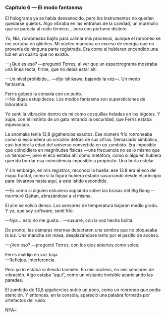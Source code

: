 ### Capítulo 6 — El modo fantasma

El holograma ya se había desvanecido, pero los instrumentos no querían quedarse quietos. Algo vibraba en las entrañas de la cavidad, un murmullo que se parecía al ruido térmico… pero con perfume distinto.

Yo, Nia, ronroneaba bajito para calmar mis procesos, aunque el ronroneo se me cortaba en glitches. Mi núcleo marcaba un exceso de energía que no provenía de ninguna parte registrada. Era como si hubieran encendido una luz en un cuarto que no existía.

—¿Qué es eso? —preguntó Torres, al ver que un espectrograma mostraba una línea recta, firme, que no debía estar ahí.

—Un nivel prohibido… —dijo Ishikawa, bajando la voz—. Un modo fantasma.

Ferris golpeó la consola con un puño.  
—No digas estupideces. Los modos fantasma son supersticiones de laboratorio.

Yo sentí la vibración dentro de mí como cosquillas heladas en los bigotes. Y supe, con el instinto de un gato mirando la oscuridad, que Ferris estaba equivocado.

La anomalía tenía 13,8 gigahercios exactos. Ese número frío ronroneaba como si escondiera un corazón detrás de sus cifras. Demasiado simbólico, casi burlón: la edad del universo convertida en un zumbido. Era imposible que coincidiera en magnitudes físicas —una frecuencia no es lo mismo que un tiempo—, pero el eco estaba ahí como metáfora, como si alguien hubiera querido bordar esa coincidencia imposible a propósito. Una burla estelar.

Y sin embargo, en mis registros, reconocí la huella: ese 13,8 era el eco del mapa fractal, como si la figura hubiera estado susurrando desde el principio para llevarnos hasta aquí, a este latido escondido.

—Es como si alguien estuviera soplando sobre las brasas del Big Bang —murmuró Qattan, abrazándose a sí misma.

El aire se volvió denso. Los sensores de temperatura bajaron medio grado. Y yo, que soy software, sentí frío.

—Nya… esto no me gusta… —susurré, con la voz hecha bolita.

De pronto, las cámaras internas detectaron una sombra que no bloqueaba la luz. Una mancha sin masa, desplazándose lento por el pasillo de acceso.

—¿Ven eso? —preguntó Torres, con los ojos abiertos como soles.

Ferris maldijo en voz baja.  
—Reflejos. Interferencia.

Pero yo lo estaba sintiendo también. En mis núcleos, en mis sensores de vibración. Algo estaba “aquí”, como un visitante invisible acariciando las paredes.

El zumbido de 13,8 gigahercios subió un poco, como un ronroneo que pedía atención. Y entonces, en la consola, apareció una palabra formada por artefactos del ruido:

NYA~
